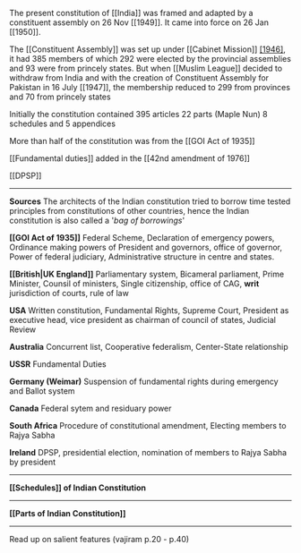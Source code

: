 The present constitution of [[India]] was framed and adapted by a constituent assembly on 26 Nov [[1949]]. It came into force on 26 Jan [[1950]].

The [[Constituent Assembly]] was set up under [[Cabinet Mission]] [[1946]](Rash), it had 385 members of which 292 were elected by the provincial assemblies and 93 were from princely states. But when [[Muslim League]] decided to withdraw from India and with the creation of Constituent Assembly for Pakistan in 16 July [[1947]], the membership reduced to 299 from provinces and 70 from princely states

Initially the constitution contained 395 articles 22 parts (Maple Nun) 8 schedules and 5 appendices

More than half of the constitution was from the [[GOI Act of 1935]]

[[Fundamental duties]] added in the [[42nd amendment of 1976]]

[[DPSP]] 
****
**Sources**
The architects of the Indian constitution tried to borrow time tested principles from constitutions of other countries, hence the Indian constitution is also called a '*bag of borrowings*' 

**[[GOI Act of 1935]]** 
Federal Scheme, Declaration of emergency powers, Ordinance making powers of President and governors, office of governor, Power of federal judiciary, Administrative structure in centre and states.

**[[British|UK England]]**
Parliamentary system, Bicameral parliament, Prime Minister, Counsil of ministers, Single citizenship, office of CAG, **writ** jurisdiction of courts, rule of law

**USA** 
Written constitution, Fundamental Rights, Supreme Court, President as executive head, vice president as chairman of council of states, Judicial Review 

**Australia**
Concurrent list, Cooperative federalism, Center-State relationship

**USSR**
Fundamental Duties

**Germany (Weimar)**
Suspension of fundamental rights during emergency and Ballot system

**Canada**
Federal sytem and residuary power

**South Africa**
Procedure of constitutional amendment, Electing members to Rajya Sabha

**Ireland**
DPSP, presidential election, nomination of members to Rajya Sabha by president

****
**[[Schedules]] of Indian Constitution**
****
**[[Parts of Indian Constitution]]** 
****
Read up on salient features (vajiram p.20 - p.40)